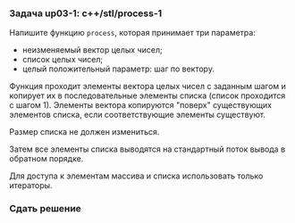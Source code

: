 ### Задача up03-1: c++/stl/process-1

Напишите функцию `process`, которая принимает три параметра:

-   неизменяемый вектор целых чисел;
-   список целых чисел;
-   целый положительный параметр: шаг по вектору.

Функция проходит элементы вектора целых чисел с заданным шагом и
копирует их в последовательные элементы списка (список проходится с
шагом 1). Элементы вектора копируются \"поверх\" существующих элементов
списка, если соответствующие элементы существуют.

Размер списка не должен измениться.

Затем все элементы списка выводятся на стандартный поток вывода в
обратном порядке.

Для доступа к элементам массива и списка использовать только итераторы.

### Сдать решение
